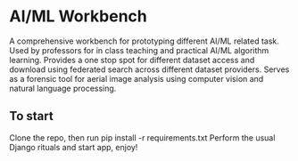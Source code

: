 # AI/ML Workbench
A comprehensive workbench for prototyping different AI/ML related task. 
Used by professors for in class teaching and practical AI/ML algorithm learning.
Provides a one stop spot for different dataset access and download using federated search across different dataset providers.
Serves as a forensic tool for aerial image analysis using computer vision and natural language processing.
## To start
Clone the repo, then run pip install -r requirements.txt
Perform the usual Django rituals and start app, enjoy!
